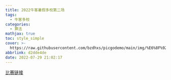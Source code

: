 ```yaml
---
title: 2022牛客暑假多校第二场
tags:
  - 牛客多校
categories:
  - 算法
mathjax: true
toc: style_simple
cover: >-
  https://raw.githubusercontent.com/bzdhxs/picgodemo/main/img/%E6%8F%92%E7%94%BB14.png
abbrlink: d2dde4de
date: 2022-07-29 21:02:17
---
```


[比赛链接](https://ac.nowcoder.com/acm/contest/33187)



